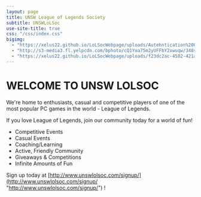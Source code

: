 ```yaml
---
layout: page
title: UNSW League of Legends Society
subtitle: UNSWLoLSoc
use-site-title: true
css: "/css/index.css"
bigimg:
  - "https://xelus22.github.io/LoLSocWebpage/uploads/Autehntication%20UNSW%20signup.JPG" : "Arizona, 2017"
  - "http://s3-media3.fl.yelpcdn.com/bphoto/cQ1Yoa75m2yUFFbY2xwuqw/348s.jpg" : "Arizona, 2017"
  - "https://xelus22.github.io/LoLSocWebpage/uploads/f23dc2ac-4582-421a-852a-790d14103072.jpg" : "Winter Sunset, Muskeg, 2017"
---
```

# WELCOME TO UNSW LOLSOC

We're home to enthusiasts, casual and competitive players of one of the most popular PC games in the world - League of Legends.

If you love League of Legends, join our community today for a world of fun!

* Competitive Events
* Casual Events
* Coaching/Learning
* Active, Friendly Community
* Giveaways & Competitions
* Infinite Amounts of Fun

Sign up today at [http://www.unswlolsoc.com/signup/](http://www.unswlolsoc.com/signup/ "http://www.unswlolsoc.com/signup/") !